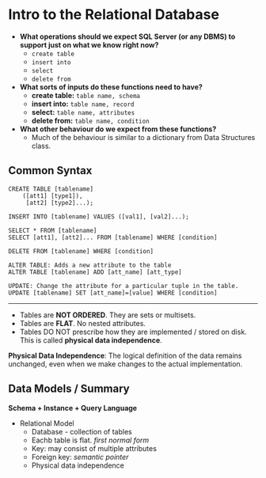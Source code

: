 # Intro to the Relational Database

- **What operations should we expect SQL Server (or any DBMS) to support just on what we know right now?**
  - `create table`
  - `insert into`
  - `select`
  - `delete from`
- **What sorts of inputs do these functions need to have?**
  - **create table:** `table name, schema`
  - **insert into:** `table name, record`
  - **select:** `table name, attributes`
  - **delete from:** `table name, condition`
- **What other behaviour do we expect from these functions?**
  - Much of the behaviour is similar to a dictionary from Data Structures class.

## Common Syntax

    CREATE TABLE [tablename]
        ([att1] [type1]),
         [att2] [type2]...);

    INSERT INTO [tablename] VALUES ([val1], [val2]...);

    SELECT * FROM [tablename]
    SELECT [att1], [att2]... FROM [tablename] WHERE [condition]

    DELETE FROM [tablename] WHERE [condition]

    ALTER TABLE: Adds a new attribute to the table
    ALTER TABLE [tablename] ADD [att_name] [att_type]

    UPDATE: Change the attribute for a particular tuple in the table.
    UPDATE [tablename] SET [att_name]=[value] WHERE [condition]

---

- Tables are **NOT ORDERED**. They are sets or multisets.
- Tables are **FLAT**. No nested attributes.
- Tables DO NOT prescribe how they are implemented / stored on disk. This is called **physical data independence**.

**Physical Data Independence**: The logical definition of the data remains unchanged, even when we make changes to the actual implementation.

## Data Models / Summary

**Schema + Instance + Query Language**

- Relational Model
  - Database - collection of tables
  - Eachb table is flat. _first normal form_
  - Key: may consist of multiple attributes
  - Foreign key: _semantic pointer_
  - Physical data independence

